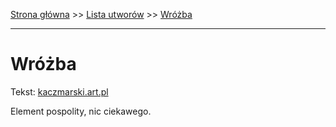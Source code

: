[Strona główna](../index.md) >> [Lista utworów](../list.md) >> [Wróżba](648.md)

---

# Wróżba

Tekst: [kaczmarski.art.pl](https://www.kaczmarski.art.pl/tworczosc/wiersze/wrozba/)

Element pospolity, nic ciekawego.